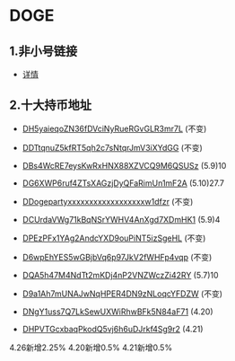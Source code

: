 # DOGE

## 1.非小号链接

* [详情](https://www.feixiaohao.com/currencies/dogecoin/)

## 2.十大持币地址

* [DH5yaieqoZN36fDVciNyRueRGvGLR3mr7L](https://doge.tokenview.com/cn/address/DH5yaieqoZN36fDVciNyRueRGvGLR3mr7L) (不变)
* [DDTtqnuZ5kfRT5qh2c7sNtqrJmV3iXYdGG](https://doge.tokenview.com/cn/address/DDTtqnuZ5kfRT5qh2c7sNtqrJmV3iXYdGG) (不变)
* [DBs4WcRE7eysKwRxHNX88XZVCQ9M6QSUSz](https://doge.tokenview.com/cn/address/DBs4WcRE7eysKwRxHNX88XZVCQ9M6QSUSz) (5.9)10
* [DG6XWP6ruf4ZTsXAGzjDyQFaRimUn1mF2A](https://doge.tokenview.com/cn/address/DG6XWP6ruf4ZTsXAGzjDyQFaRimUn1mF2A) (5.10)27.7
* [DDogepartyxxxxxxxxxxxxxxxxxxw1dfzr](https://doge.tokenview.com/cn/address/DDogepartyxxxxxxxxxxxxxxxxxxw1dfzr) (不变)
* [DCUrdaVWg71kBqNSrYWHV4AnXgd7XDmHK1](https://doge.tokenview.com/cn/address/DCUrdaVWg71kBqNSrYWHV4AnXgd7XDmHK1) (5.9)4
* [DPEzPFx1YAg2AndcYXD9ouPiNT5izSgeHL](https://doge.tokenview.com/cn/address/DPEzPFx1YAg2AndcYXD9ouPiNT5izSgeHL) (不变)
* [D6wpEhYES5wGBjbVq6p97JkV2fWHFp4vqp](https://doge.tokenview.com/cn/address/D6wpEhYES5wGBjbVq6p97JkV2fWHFp4vqp) (不变)
* [DQA5h47M4NdTt2mKDj4nP2VNZWczZi42RY](https://doge.tokenview.com/cn/address/DQA5h47M4NdTt2mKDj4nP2VNZWczZi42RY) (5.7)10
* [D9a1Ah7mUNAJwNqHPER4DN9zNLoqcYFDZW](https://doge.tokenview.com/cn/address/D9a1Ah7mUNAJwNqHPER4DN9zNLoqcYFDZW) (不变)



* [DNgY1uss7Q7LkSewUXWiRhwBFk5N84aF71](https://doge.tokenview.com/cn/address/DNgY1uss7Q7LkSewUXWiRhwBFk5N84aF71) (4.20)
* [DHPVTGcxbaqPkodQ5vj6h6uDJrkf4Sg9r2](https://doge.tokenview.com/cn/address/DHPVTGcxbaqPkodQ5vj6h6uDJrkf4Sg9r2) (4.21)

4.26新增2.25%
4.20新增0.5%
4.21新增0.5%
